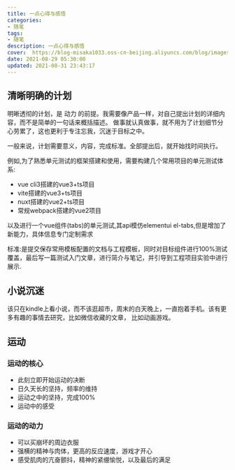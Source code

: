 ```yaml
---
title: 一点心得与感悟
categories:
- 随笔
tags: 
- 随笔
description: 一点心得与感悟
cover:  https://blog-misaka1033.oss-cn-beijing.aliyuncs.com/blog/images/0724a6ba86755f5fb594597f9a1ccb34bde42d8f.png@518w_1e_1c.webp
date: 2021-08-29 05:30:00
updated: 2021-08-31 23:43:17
---
```


## 清晰明确的计划

明晰透彻的计划，是 动力 的前提。我需要像产品一样，对自己提出计划的详细内容，而不是简单的一句话来概括描述。
做事就认真做事，就不用为了计划细节分心劳累了，这也更利于专注忘我，沉迷于目标之中。

一般来说，计划需要意义，内容，完成标准。全部提出后，就开始找时间执行。

例如,为了熟悉单元测试的框架搭建和使用，需要构建几个常用项目的单元测试体系:

* vue cli3搭建的vue3+ts项目 
* vite搭建的vue3+ts项目 
* nuxt搭建的vue2+ts项目 
* 常规webpack搭建的vue2项目 

以及进行一个vue组件(tabs)的单元测试,其api模仿elementui el-tabs,但是增加了新能力，具体信息专门定制需求

标准:是提交保存常用模板配置的文档与工程模板，同时对目标组件进行100%测试覆盖，最后写一篇测试入门文章，进行简介与笔记，并引导到工程项目实验中进行展示.

## 小说沉迷

该只在kindle上看小说，而不该逛超市，周末的白天晚上，一直抱着手机。该有更多有趣的事情去研究，比如微信收藏的文章，
比如动画游戏。


## 运动

### 运动的核心

* 此刻立即开始运动的决断
* 日久天长的坚持，频率的维持
* 运动之中的坚持，完成100%
* 运动中的感受

### 运动的动力

* 可以买崩坏的周边衣服
* 强横的精神与肉体，更高的反应速度，游戏才开心
* 感受肌肉的亢奋颤抖，精神的紧绷愉悦，以及最后的满足